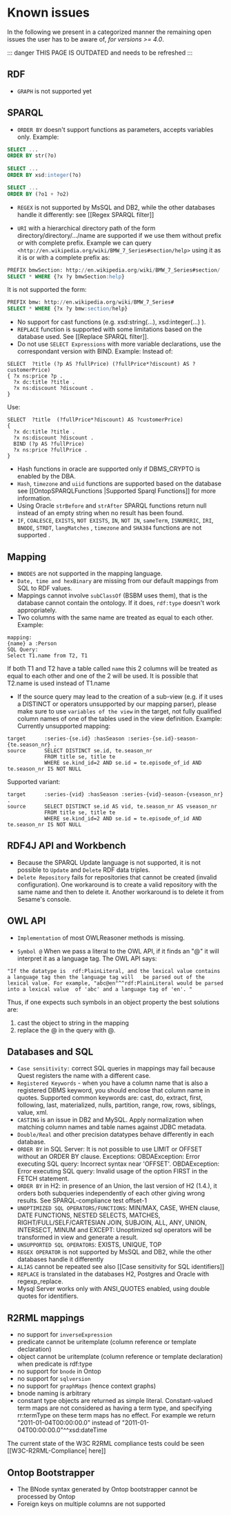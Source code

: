 # Known issues

In the following we present in a categorized manner the remaining open issues the user has to be aware of, *for versions >= 4.0*.

::: danger 
THIS PAGE IS OUTDATED and needs to be refreshed
:::

## RDF
* `GRAPH` is not supported yet

## SPARQL
* `ORDER BY` doesn't support functions as parameters, accepts variables only. Example:
```sql 
SELECT ...
ORDER BY str(?o)
   
SELECT ...
ORDER BY xsd:integer(?o)

SELECT ...
ORDER BY (?o1 + ?o2)
```
* `REGEX` is not supported by MsSQL and DB2, while the other databases handle it differently: see [[Regex SPARQL filter]] 

* `URI` with a hierarchical directory path of the form directory/directory/.../name are supported if we use them without prefix or with complete prefix. Example we can query `<http://en.wikipedia.org/wiki/BMW_7_Series#section/help>` using it as it is  or with a complete prefix as:
```sql
PREFIX bmwSection: http://en.wikipedia.org/wiki/BMW_7_Series#section/
SELECT * WHERE {?x ?y bmwSection:help}
``` 
It is not supported the form:
```sql
PREFIX bmw: http://en.wikipedia.org/wiki/BMW_7_Series#
SELECT * WHERE {?x ?y bmw:section/help}
```
* No support for cast functions (e.g. xsd:string(...), xsd:integer(...) ).
* `REPLACE` function is supported with some limitations based on the database used. See [[Replace SPARQL filter]].
* Do not use `SELECT Expressions` with more variable declarations, use the correspondant version with BIND. Example:
Instead of:
```
SELECT  ?title (?p AS ?fullPrice) (?fullPrice*?discount) AS ?customerPrice)
{ ?x ns:price ?p .
  ?x dc:title ?title . 
  ?x ns:discount ?discount .
}
```
Use:
```
SELECT  ?title  (?fullPrice*?discount) AS ?customerPrice)
{ 
  ?x dc:title ?title . 
  ?x ns:discount ?discount .
  BIND (?p AS ?fullPrice)
  ?x ns:price ?fullPrice .
}
```
* Hash functions in oracle are supported only if DBMS_CRYPTO is enabled by the DBA.
* `Hash`, `timezone` and `uiid` functions are supported based on the database see [[OntopSPARQLFunctions |Supported Sparql Functions]] for more information.
* Using Oracle `strBefore` and `strAfter` SPARQL functions return null instead of an empty string when no result has been found.
* `IF`, `COALESCE`, `EXISTS`, `NOT EXISTS`, `IN`, `NOT IN`, `sameTerm`, `ISNUMERIC`, `IRI`, `BNODE`, `STRDT`, `langMatches` , `timezone` and `SHA384` functions are not supported .

## Mapping
* `BNODES` are not supported in the mapping language.
* `Date, time and hexBinary` are missing from our default mappings from SQL to RDF values.
* Mappings cannot involve `subClassOf` (BSBM uses them), that is the database cannot contain the ontology. If it does, `rdf:type` doesn't work appropriately. 
* Two columns with the same name are treated as equal to each other. Example:
```
mapping:
{name} a :Person
SQL Query:
Select T1.name from T2, T1
```
If both T1 and T2 have a table called `name` this 2 columns will be treated as equal to each other and one of the 2 will be used. It is possible that T2.name is used instead of T1.name
* If the source query may lead to the creation of a sub-view (e.g. if it uses a DISTINCT or operators unsupported by our mapping parser), please make sure to use `variables of the view` in the target, not fully qualified column names of one of the tables used in the view definition.
Example: 
Currently unsupported mapping:
```
target		:series-{se.id} :hasSeason :series-{se.id}-season-{te.season_nr} .
source		SELECT DISTINCT se.id, te.season_nr
			FROM title se, title te
			WHERE se.kind_id=2 AND se.id = te.episode_of_id AND te.season_nr IS NOT NULL
```
Supported variant:
```
target		:series-{vid} :hasSeason :series-{vid}-season-{vseason_nr} .
source		SELECT DISTINCT se.id AS vid, te.season_nr AS vseason_nr
			FROM title se, title te
			WHERE se.kind_id=2 AND se.id = te.episode_of_id AND te.season_nr IS NOT NULL
```


## RDF4J API and Workbench
* Because the SPARQL Update language is not supported, it is not possible to  `Update` and `Delete` RDF data triples.
* `Delete Repository` fails for repositories that cannot be created (invalid configuration). One workaround is to create a valid repository with the same name and then to delete it. Another workaround is to delete it from Sesame's console.

## OWL API
* `Implementation` of most OWLReasoner methods is missing.

* `Symbol @` When we pass a literal to the OWL API, if it finds an "\@" it will interpret it as a language tag. The OWL API says: 

```
"If the datatype is  rdf:PlainLiteral, and the lexical value contains
a language tag then the language tag will   be parsed out of the lexical value. For example, "abc@en"^^rdf:PlainLiteral would be parsed into a lexical value  of 'abc' and a language tag of 'en'. "
```

Thus, if one expects such symbols in an object property the best solutions are:
1) cast the object to string in the mapping
2) replace the @ in the query with @.

## Databases and SQL
* `Case sensitivity:` correct SQL queries in mappings may fail because Quest registers the name with a different case.
* `Registered Keywords` - when you have a column name that is also a registered DBMS keyword, you should enclose that column name in quotes. Supported common keywords are: cast, do, extract, first, following, last, materialized, nulls, partition, range, row, rows, siblings, value, xml. 
* `CASTING` is an issue in DB2 and MySQL. Apply normalization when matching column names and table names against JDBC metadata.
* `Double/Real` and other precision datatypes behave differently in each database.
* `ORDER BY` in SQL Server: It is not possible to use LIMIT or OFFSET without an ORDER BY clause. Exceptions: OBDAException: Error executing SQL query: Incorrect syntax near 'OFFSET'. OBDAException: Error executing SQL query: Invalid usage of the option FIRST in the FETCH statement.
* `ORDER BY` in H2: in presence of an Union, the last version of H2 (1.4.), it orders both subqueries independently of each other giving wrong results. See SPARQL-compliance test offset-1
* `UNOPTIMIZED SQL OPERATORS/FUNCTIONS`: MIN/MAX, CASE, WHEN clause, DATE FUNCTIONS, NESTED SELECTS, MATCHES, RIGHT/FULL/SELF/CARTESIAN JOIN, SUBJOIN, ALL, ANY, UNION, INTERSECT, MINUM and EXCEPT: Unoptimized sql operators will be transformed in view and generate a result.
* `UNSUPPORTED SQL OPERATORS`:  EXISTS, UNIQUE, TOP 
* `REGEX OPERATOR` is not supported by MsSQL and DB2, while the other databases handle it differently
* `ALIAS` cannot be repeated see also [[Case sensitivity for SQL identifiers]]
* `REPLACE` is translated in the databases H2, Postgres and Oracle with regexp_replace.
* Mysql Server works only with ANSI_QUOTES enabled, using double quotes for identifiers.


## R2RML mappings
* no support for `inverseExpression`
* predicate cannot be uritemplate (column reference or template declaration)
* object cannot be uritemplate (column reference or template declaration) when predicate is rdf:type
* no support for `bnode` in Ontop
* no support for `sqlversion`
* no support for `graphMaps` (hence context graphs)
* bnode naming is arbitrary 
* constant type objects are returned as simple literal. Constant-valued term maps are not considered as having a term type, and specifying rr:termType on these term maps has no effect. 
For example we return "2011-01-04T00:00:00.0"
instead of "2011-01-04T00:00:00.0"^^xsd:dateTime

The current state of the W3C R2RML compliance tests could be seen [[W3C-R2RML-Compliance| here]]

## Ontop Bootstrapper
* The BNode syntax generated by  Ontop bootstrapper cannot be processed by Ontop
* Foreign keys on multiple columns are not supported
